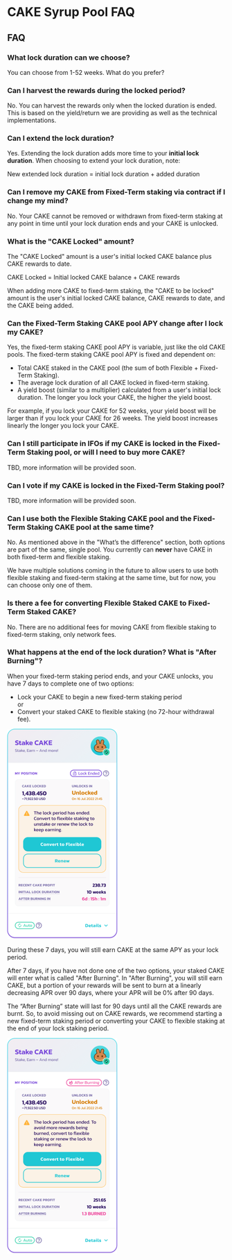# CAKE Syrup Pool FAQ

## FAQ

### What lock duration can we choose?

You can choose from 1-52 weeks. What do you prefer?

### Can I harvest the rewards during the locked period?

No. You can harvest the rewards only when the locked duration is ended. This is based on the yield/return we are providing as well as the technical implementations.

### Can I extend the lock duration?

Yes. Extending the lock duration adds more time to your **initial lock duration**. When choosing to extend your lock duration, note:

New extended lock duration = initial lock duration + added duration

### Can I remove my CAKE from Fixed-Term staking via contract if I change my mind?

No. Your CAKE cannot be removed or withdrawn from fixed-term staking at any point in time until your lock duration ends and your CAKE is unlocked.

### What is the "CAKE Locked" amount?

The "CAKE Locked" amount is a user's initial locked CAKE balance plus CAKE rewards to date.&#x20;

CAKE Locked = Initial locked CAKE balance + CAKE rewards

When adding more CAKE to fixed-term staking, the "CAKE to be locked" amount is the user's initial locked CAKE balance, CAKE rewards to date, and the CAKE being added.

### Can the Fixed-Term Staking CAKE pool APY change after I lock my CAKE?

Yes, the fixed-term staking CAKE pool APY is variable, just like the old CAKE pools. The fixed-term staking CAKE pool APY is fixed and dependent on:

* Total CAKE staked in the CAKE pool (the sum of both Flexible + Fixed-Term Staking).
* The average lock duration of all CAKE locked in fixed-term staking.
* A yield boost (similar to a multiplier) calculated from a user's initial lock duration. The longer you lock your CAKE, the higher the yield boost.

For example, if you lock your CAKE for 52 weeks, your yield boost will be larger than if you lock your CAKE for 26 weeks. The yield boost increases linearly the longer you lock your CAKE.

### Can I still participate in IFOs if my CAKE is locked in the Fixed-Term Staking pool, or will I need to buy more CAKE?

TBD, more information will be provided soon.

### Can I vote if my CAKE is locked in the Fixed-Term Staking pool?

TBD, more information will be provided soon.

### Can I use both the Flexible Staking CAKE pool and the Fixed-Term Staking CAKE pool at the same time?

No. As mentioned above in the "What’s the difference" section, both options are part of the same, single pool. You currently can **never** have CAKE in both fixed-term and flexible staking.

We have multiple solutions coming in the future to allow users to use both flexible staking and fixed-term staking at the same time, but for now, you can choose only one of them.

### Is there a fee for converting Flexible Staked CAKE to Fixed-Term Staked CAKE?

No. There are no additional fees for moving CAKE from flexible staking to fixed-term staking, only network fees.

### What happens at the end of the lock duration? What is "After Burning"?

When your fixed-term staking period ends, and your CAKE unlocks, you have 7 days to complete one of two options:

* Lock your CAKE to begin a new fixed-term staking period\
  or
* Convert your staked CAKE to flexible staking (no 72-hour withdrawal fee).

![](../../../.gitbook/assets/cake-pool-lock-end.png)

During these 7 days, you will still earn CAKE at the same APY as your lock period.

After 7 days, if you have not done one of the two options, your staked CAKE will enter what is called "After Burning". In "After Burning", you will still earn CAKE, but a portion of your rewards will be sent to burn at a linearly decreasing APR over 90 days, where your APR will be 0% after 90 days.

The “After Burning” state will last for 90 days until all the CAKE rewards are burnt. So, to avoid missing out on CAKE rewards, we recommend starting a new fixed-term staking period or converting your CAKE to flexible staking at the end of your lock staking period.

![](../../../.gitbook/assets/cake-pool-lock-burn.png)
